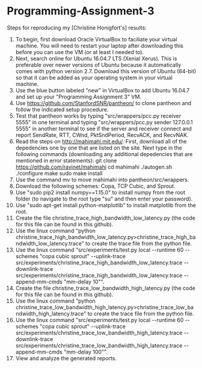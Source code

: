 # Programming-Assignment-3
Steps for reproducing my [Christine Honigfort's] results:

1. To begin, first download Oracle VirtualBox to faciliate your virtual machine. You will need to restart your laptop after downloading this before you can use the VM (or at least I needed to).
3. Next, search online for Ubuntu 16.04.7 LTS (Xenial Xerus). This is preferable over newer versions of Ubuntu because it automatically comes with python version 2.7. Download this version of Ubuntu (64-bit) so that it can be added as your operating system in your virtual machine. 
4. Use the blue button labeled "new" in VirtualBox to add Ubuntu 16.04.7 and set up your "Programming Assignment 3" VM.
5. Use https://github.com/StanfordSNR/pantheon/ to clone pantheon and follow the indicated setup procedure.
6. Test that pantheon works by typing "src/wrappers/pcc.py receiver 5555" in one terminal and typing "src/wrappers/pcc.py sender 127.0.0.1 5555" in another terminal to see if the server and receiver connect and report SendRate, RTT, CWnd, PktSndPeriod, RecvACK, and RecvNAK.
7. Read the steps on http://mahimahi.mit.edu/. First, download all of the depedencies one by one that are listed on the site. Next type in the following commands (downloading any additional depedencies that are mentioned in error statements):
           git clone https://github.com/ravinet/mahimahi
           cd mahimahi
           ./autogen.sh
           ./configure
            make
            sudo make install
8. Use the command mv to move mahimahi into pantheon/src/wrappers.
9. Download the following schemes: Copa, TCP Cubic, and Sprout.
10. Use "sudo pip2 install numpy==1.15.0" to install numpy from the root folder (to navigate to the root type "su" and then enter your password).
11. Use "sudo apt-get install python-matplotlib" to install matplotlib from the root.
12. Create the file christine_trace_high_bandwidth_low_latency.py (the code for this file can be found in this github).
13. Use the linux command "python christine_trace_high_bandwidth_low_latency.py>christine_trace_high_bandwidth_low_latency.trace" to create the trace file from the python file.
14. Use the linux command "src/experiments/test.py local --runtime 60 --schemes "copa cubic sprout"  --uplink-trace src/experiments/christine_trace_high_bandwidth_low_latency.trace --downlink-trace src/experiments/christine_trace_high_bandwidth_low_latency.trace --append-mm-cmds "mm-delay 10"".
15. Create the file christine_trace_low_bandwidth_high_latency.py (the code for this file can be found in this github).
16. Use the linux command "python christine_trace_low_bandwidth_high_latency.py>christine_trace_low_bandwidth_high_latency.trace" to create the trace file from the python file.
17. Use the linux command "src/experiments/test.py local --runtime 60 --schemes "copa cubic sprout"  --uplink-trace src/experiments/christine_trace_low_bandwidth_high_latency.trace --downlink-trace src/experiments/christine_trace_low_bandwidth_high_latency.trace --append-mm-cmds "mm-delay 100"".
18. View and analyze the generated reports.
 
